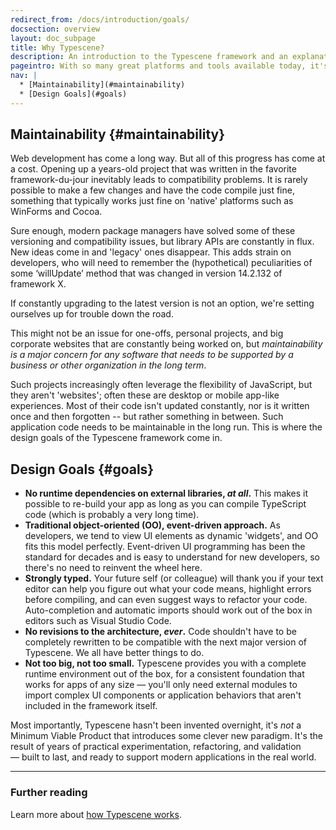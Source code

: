 ```yaml
---
redirect_from: /docs/introduction/goals/
docsection: overview
layout: doc_subpage
title: Why Typescene?
description: An introduction to the Typescene framework and an explanation of its design principles.
pageintro: With so many great platforms and tools available today, it's easier than ever to build an interactive Web application. So why do we need yet _another_ framework to choose from?
nav: |
  * [Maintainability](#maintainability)
  * [Design Goals](#goals)
---
```


## Maintainability {#maintainability}

Web development has come a long way. But all of this progress has come at a cost. Opening up a years-old project that was written in the favorite framework-du-jour inevitably leads to compatibility problems. It is rarely possible to make a few changes and have the code compile just fine, something that typically works just fine on 'native' platforms such as WinForms and Cocoa.

Sure enough, modern package managers have solved some of these versioning and compatibility issues, but library APIs are constantly in flux. New ideas come in and 'legacy' ones disappear. This adds strain on developers, who will need to remember the (hypothetical) peculiarities of some ‘willUpdate’ method that was changed in version 14.2.132 of framework X.

If constantly upgrading to the latest version is not an option, we're setting ourselves up for trouble down the road.

This might not be an issue for one-offs, personal projects, and big corporate websites that are constantly being worked on, but _maintainability is a major concern for any software that needs to be supported by a business or other organization in the long term_.

Such projects increasingly often leverage the flexibility of JavaScript, but they aren't 'websites'; often these are desktop or mobile app-like experiences. Most of their code isn't updated constantly, nor is it written once and then forgotten -- but rather something in between. Such application code needs to be maintainable in the long run. This is where the design goals of the Typescene framework come in.

## Design Goals {#goals}

* __No runtime dependencies on external libraries, *at all*.__ This makes it possible to re-build your app as long as you can compile TypeScript code (which is probably a very long time).
* __Traditional object-oriented (OO), event-driven approach.__ As developers, we tend to view UI elements as dynamic 'widgets', and OO fits this model perfectly. Event-driven UI programming has been the standard for decades and is easy to understand for new developers, so there's no need to reinvent the wheel here.
* __Strongly typed.__ Your future self (or colleague) will thank you if your text editor can help you figure out what your code means, highlight errors before compiling, and can even suggest ways to refactor your code. Auto-completion and automatic imports should work out of the box in editors such as Visual Studio Code.
* __No revisions to the architecture, *ever*.__ Code shouldn't have to be completely rewritten to be compatible with the next major version of Typescene. We all have better things to do.
* __Not too big, not too small.__ Typescene provides you with a complete runtime environment out of the box, for a consistent foundation that works for apps of any size — you'll only need external modules to import complex UI components or application behaviors that aren't included in the framework itself.

Most importantly, Typescene hasn't been invented overnight, it's _not_ a Minimum Viable Product that introduces some clever new paradigm. It's the result of years of practical experimentation, refactoring, and validation — built to last, and ready to support modern applications in the real world.

---

### Further reading

Learn more about [how Typescene works](/docs/introduction).
